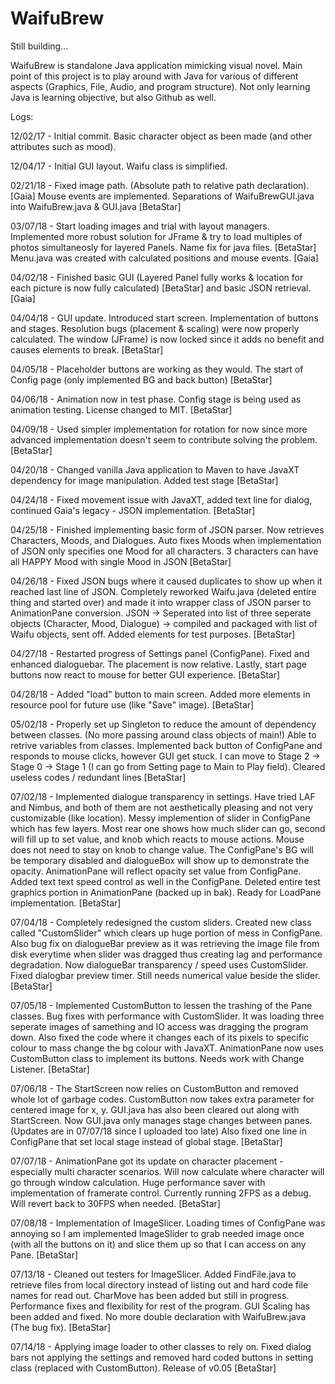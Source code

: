 # WaifuBrew

Still building...

WaifuBrew is standalone Java application mimicking visual novel. Main point of this project is to play around with Java for various of different aspects (Graphics, File, Audio, and program structure). Not only learning Java is learning objective, but also Github as well.

Logs:

12/02/17 - Initial commit. Basic character object as been made (and other attributes such as mood).

12/04/17 - Initial GUI layout. Waifu class is simplified.

02/21/18 - Fixed image path. (Absolute path to relative path declaration). [Gaia] Mouse events are implemented. Separations of WaifuBrewGUI.java into WaifuBrew.java & GUI.java [BetaStar]

03/07/18 - Start loading images and trial with layout managers. Implemented more robust solution for JFrame & try to load multiples of photos simultaneosly for layered Panels. Name fix for java files. [BetaStar] Menu.java was created with calculated positions and mouse events. [Gaia]

04/02/18 - Finished basic GUI (Layered Panel fully works & location for each picture is now fully calculated) [BetaStar] and basic JSON retrieval. [Gaia]

04/04/18 - GUI update. Introduced start screen. Implementation of buttons and stages. Resolution bugs (placement & scaling) were now properly calculated. The window (JFrame) is now locked since it adds no benefit and causes elements to break. [BetaStar]

04/05/18 - Placeholder buttons are working as they would. The start of Config page (only implemented BG and back button) [BetaStar]

04/06/18 - Animation now in test phase. Config stage is being used as animation testing. License changed to MIT. [BetaStar]

04/09/18 - Used simpler implementation for rotation for now since more advanced implementation doesn't seem to contribute solving the problem. [BetaStar]

04/20/18 - Changed vanilla Java application to Maven to have JavaXT dependency for image manipulation. Added test stage [BetaStar]

04/24/18 - Fixed movement issue with JavaXT, added text line for dialog, continued Gaia's legacy - JSON implementation. [BetaStar]

04/25/18 - Finished implementing basic form of JSON parser. Now retrieves Characters, Moods, and Dialogues. Auto fixes Moods when implementation of JSON only specifies one Mood for all characters. 3 characters can have all HAPPY Mood with single Mood in JSON [BetaStar]

04/26/18 - Fixed JSON bugs where it caused duplicates to show up when it reached last line of JSON. Completely reworked Waifu.java (deleted entire thing and started over) and made it into wrapper class of JSON parser to AnimationPane conversion. JSON -> Seperated into list of three seperate objects (Character, Mood, Dialogue) -> compiled and packaged with list of Waifu objects, sent off. Added elements for test purposes. [BetaStar]

04/27/18 - Restarted progress of Settings panel (ConfigPane). Fixed and enhanced dialoguebar. The placement is now relative. Lastly, start page buttons now react to mouse for better GUI experience. [BetaStar]

04/28/18 - Added "load" button to main screen. Added more elements in resource pool for future use (like "Save" image). [BetaStar]

05/02/18 - Properly set up Singleton to reduce the amount of dependency between classes. (No more passing around class objects of main!) Able to retrive variables from classes. Implemented back button of ConfigPane and responds to mouse clicks, however GUI get stuck. I can move to Stage 2 -> Stage 0 -> Stage 1 (I can go from Setting page to Main to Play field). Cleared useless codes / redundant lines [BetaStar]

07/02/18 - Implemented dialogue transparency in settings. Have tried LAF and Nimbus, and both of them are not aesthetically pleasing and not very customizable (like location). Messy implemention of slider in ConfigPane which has few layers. Most rear one shows how much slider can go, second will fill up to set value, and knob which reacts to mouse actions. Mouse does not need to stay on knob to change value. The ConfigPane's BG will be temporary disabled and dialogueBox will show up to demonstrate the opacity. AnimationPane will reflect opacity set value from ConfigPane. Added text text speed control as well in the ConfigPane. Deleted entire test graphics portion in AnimationPane (backed up in bak). Ready for LoadPane implementation. [BetaStar]

07/04/18 - Completely redesigned the custom sliders. Created new class called "CustomSlider" which clears up huge portion of mess in ConfigPane. Also bug fix on dialogueBar preview as it was retrieving the image file from disk everytime when slider was dragged thus creating lag and performance degradation. Now dialogueBar transparency / speed uses CustomSlider. Fixed dialogbar preview timer. Still needs numerical value beside the slider. [BetaStar]

07/05/18 - Implemented CustomButton to lessen the trashing of the Pane classes. Bug fixes with performance with CustomSlider. It was loading three seperate images of samething and IO access was dragging the program down. Also fixed the code where it changes each of its pixels to specific colour to mass change the bg colour with JavaXT. AnimationPane now uses CustomButton class to implement its buttons. Needs work with Change Listener. [BetaStar]

07/06/18 - The StartScreen now relies on CustomButton and removed whole lot of garbage codes. CustomButton now takes extra parameter for centered image for x, y. GUI.java has also been cleared out along with StartScreen. Now GUI.java only manages stage changes between panes. (Updates are in 07/07/18 since I uploaded too late) Also fixed one line in ConfigPane that set local stage instead of global stage. [BetaStar]

07/07/18 - AnimationPane got its update on character placement - especially multi character scenarios. Will now calculate where character will go through window calculation. Huge performance saver with implementation of framerate control. Currently running 2FPS as a debug. Will revert back to 30FPS when needed. [BetaStar]

07/08/18 - Implementation of ImageSlicer. Loading times of ConfigPane was annoying so I am implemented ImageSlider to grab needed image once (with all the buttons on it) and slice them up so that I can access on any Pane. [BetaStar]

07/13/18 - Cleaned out testers for ImageSlicer. Added FindFile.java to retrieve files from local directory instead of listing out and hard code file names for read out. CharMove has been added but still in progress. Performance fixes and flexibility for rest of the program. GUI Scaling has been added and fixed. No more double declaration with WaifuBrew.java (The bug fix). [BetaStar]

07/14/18 - Applying image loader to other classes to rely on. Fixed dialog bars not applying the settings and removed hard coded buttons in setting class (replaced with CustomButton). Release of v0.05 [BetaStar]
